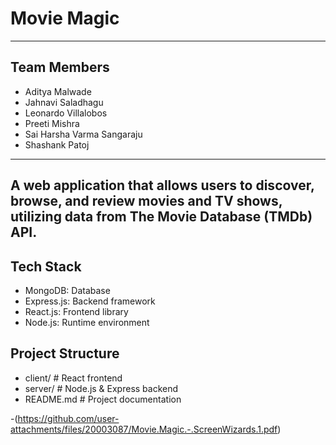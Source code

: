 # **Movie Magic**

---

## Team Members

- Aditya Malwade
- Jahnavi Saladhagu
- Leonardo Villalobos
- Preeti Mishra
- Sai Harsha Varma Sangaraju
- Shashank Patoj

---
A web application that allows users to discover, browse, and review movies and TV shows, utilizing data from The Movie Database (TMDb) API.
---

## Tech Stack

- MongoDB: Database
- Express.js: Backend framework
- React.js: Frontend library
- Node.js: Runtime environment

## Project Structure

- client/ # React frontend
- server/ # Node.js & Express backend
- README.md # Project documentation
  
-(https://github.com/user-attachments/files/20003087/Movie.Magic.-.ScreenWizards.1.pdf)
